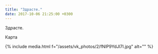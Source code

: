 ```yaml
---
title: "Здрасте."
date: 2017-10-06 21:25:00 +0300
---
```


Здрасте.

Карта

{% include media.html f="/assets/vk_photos/2/fNlP9YdJl7I.jpg" alt="" %}
